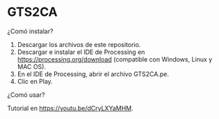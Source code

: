 # GTS2CA
¿Comó instalar?

1. Descargar los archivos de este repositorio.
2. Descargar e instalar el IDE de Processing en https://processing.org/download (compatible con Windows, Linux y MAC OS).
3. En el IDE de Processing, abrir el archivo GTS2CA.pe.
4. Clic en Play.

¿Comó usar?

Tutorial en https://youtu.be/dCryLXYaMHM.
